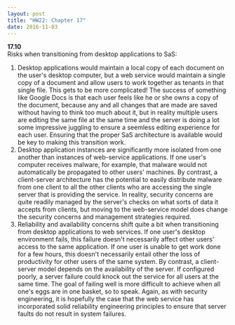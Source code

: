 ```yaml
---
layout: post
title: "HW22: Chapter 17"
date: 2016-11-03
--- 
```

<b>17.10</b>  
Risks when transitioning from desktop applications to SaS:  
<ol><li>Desktop applications would maintain a local copy of each document on the user's desktop computer, but a web service would maintain a single copy of a document and allow users to work together as tenants in that single file. This gets to be more complicated! The success of something like Google Docs is that each user feels like he or she owns a copy of the document, because any and all changes that are made are saved without having to think too much about it, but in reality multiple users are editing the same file at the same time and the server is doing a lot some impressive juggling to ensure a seemless editing experience for each user. Ensuring that the proper SaS architecture is available would be key to making this transition work.
<li>Desktop application instances are significantly more isolated from one another than instances of web-service applications. If one user's computer receives malware, for example, that malware would not automatically be propagated to other users' machines. By contrast, a client-server architecture has the potential to easily distribute malware from one client to all the other clients who are accessing the single server that is providing the service. In reality, security concerns are quite readily managed by the server's checks on what sorts of data it accepts from clients, but moving to the web-service model does change the security concerns and management strategies required.
<li>Reliability and availability concerns shift quite a bit when transitioning from desktop applications to web services. If one user's desktop environment fails, this failure doesn't necessarily affect other users' access to the same application. If one user is unable to get work done for a few hours, this doesn't necessarily entail other the loss of productivity for other users of the same system. By contrast, a client-server model depends on the availability of the server. If configured poorly, a server failure could knock out the service for all users at the same time. The goal of failing well is more difficult to achieve when all one's eggs are in one basket, so to speak. Again, as with security engineering, it is hopefully the case that the web service has incorporated solid reliability engineering principles to ensure that server faults do not result in system failures.
